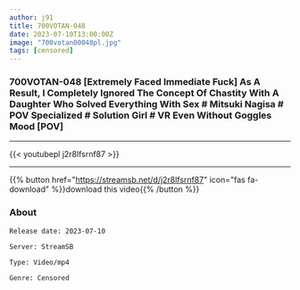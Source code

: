 ```yaml
---
author: j91
title: 700VOTAN-048
date: 2023-07-10T13:00:00Z
image: "700votan00048pl.jpg"
tags: [censored]
---
```


### 700VOTAN-048 [Extremely Faced Immediate Fuck] As A Result, I Completely Ignored The Concept Of Chastity With A Daughter Who Solved Everything With Sex # Mitsuki Nagisa # POV Specialized # Solution Girl # VR Even Without Goggles Mood [POV]
___

{{< youtubepl j2r8lfsrnf87 >}}
___

{{% button href="https://streamsb.net/d/j2r8lfsrnf87" icon="fas fa-download" %}}download this video{{% /button %}}
### About

`Release date: 2023-07-10`

`Server: StreamSB`

`Type: Video/mp4`

`Genre:	Censored`